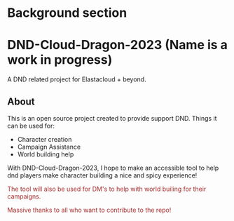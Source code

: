 # Background section 


# DND-Cloud-Dragon-2023 (Name is a work in progress) 
A DND related project for Elastacloud + beyond. 

## About 
This is an open source project created to provide support DND.
Things it can be used for: 
 - Character creation 
 - Campaign Assistance 
 - World building help 

<span style="color:#420612"><p> With DND-Cloud-Dragon-2023, I hope to make an accessible tool to help dnd players make character building a nice and spicy experience!</p></span>
<span style="color:brown"><p> The tool will also be used for DM's to help with world builing for their campaigns.</p></span>
<span style="color:brown"><p><p> Massive thanks to all who want to contribute to the repo!</p></span>